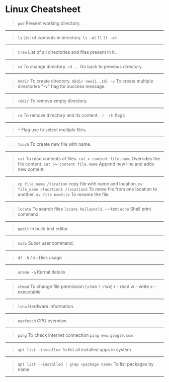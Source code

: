 # Linux Cheatsheet

> `pwd` 
Present working directory.
----
> `ls` 
List of contents in directory.
`ls -al`
`ll`
`ll -ah`
-----
> `tree`
List of all directories and files present in it.
---
> `cd`
To change directory.
`cd ..`
Go back to previous directory.
---
>`mkdir`
To create directory.
`mkdir new{1..10} -v`
To create multiple directories "-v" flag for success message.
---
>`rmdir`
To remove empty directory.
---
>`rm`
To remove directory and its content.
`-r -rh` flags 
---
>`*`
Flag use to select multiple files.
---
>`touch`
To create new file with name.
---
> `cat`
To read contents of files.
`cat > content file.name`
Overrides the file content.
`cat >> content file.name`
Append new line and adds new content.
---
>`cp file_name /location`
copy file with name and location.
`mv file_name /location1 /location2`
To move file from one location to another.
`mv file newfile`
To rename the file.
---
>`locate`
To search files `locate helloworld`.
---text 
>`echo`
>Shell print command.
---
>`gedit`
>In build text editor.
---
>`sudo`
>Super user command.
---
>`df -h` / `du`
>Disk usage 
---
>`uname -a`
>Kernal details
---
>`chmod`
>To change file permission (+rwx / -rwx)
>r - read
>w - write
>x - executable
---
>`lshw`
>Hardware information.
---
>`neofetch`
>CPU overview
---
>`ping`
>To check internet connection `ping www.google.com` 
---
>`apt list -installed`
>To list all installed apps in system
---
>`apt list --installed | grep <package name>`
>To list packages by name
---
